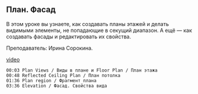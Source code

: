 ## План. Фасад

В этом уроке вы узнаете, как создавать планы этажей и делать видимыми элементы, не попадающие в секущий диапазон. А ещё — как создавать фасады и редактировать их свойства.

Преподаватель: Ирина Сорокина.

[video](https://player.softculture.cc/embed/online/RVT/RVT_42.17.02_L5-15_Theory_Plan_Elevation)

``` chapters
00:03 Plan Views / Виды в плане и Floor Plan / План этажа
00:48 Reflected Ceiling Plan / План потолка
01:36 Plan region / Фрагмент плана
03:36 Elevation / Фасад. Свойства вида
```
